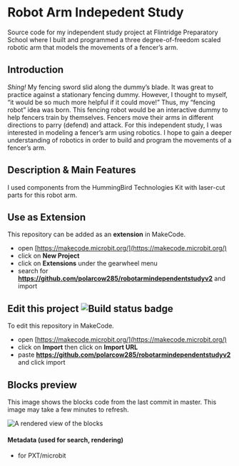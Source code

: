 # Robot Arm Indepedent Study
Source code for my independent study project at Flintridge Preparatory School where I built and programmed a three degree-of-freedom scaled robotic arm that models the movements of a fencer’s arm.

## **Introduction**
*Shing!* My fencing sword slid along the dummy’s blade. It was great to practice against a stationary fencing dummy. However, I thought to myself, “it would be so much more helpful if it could move!” Thus, my “fencing robot” idea was born. This fencing robot would be an interactive dummy to help fencers train by themselves.
Fencers move their arms in different directions to parry (defend) and attack. For this independent study, I was interested in modeling a fencer’s arm using robotics. I hope to gain a deeper understanding of robotics in order to build and program the movements of a fencer’s arm. 

## **Description & Main Features**
I used components from the HummingBird Technologies Kit with laser-cut parts for this robot arm.


## Use as Extension

This repository can be added as an **extension** in MakeCode.

* open [https://makecode.microbit.org/](https://makecode.microbit.org/)
* click on **New Project**
* click on **Extensions** under the gearwheel menu
* search for **https://github.com/polarcow285/robotarmindependentstudyv2** and import

## Edit this project ![Build status badge](https://github.com/polarcow285/robotarmindependentstudyv2/workflows/MakeCode/badge.svg)

To edit this repository in MakeCode.

* open [https://makecode.microbit.org/](https://makecode.microbit.org/)
* click on **Import** then click on **Import URL**
* paste **https://github.com/polarcow285/robotarmindependentstudyv2** and click import

## Blocks preview

This image shows the blocks code from the last commit in master.
This image may take a few minutes to refresh.

![A rendered view of the blocks](https://github.com/polarcow285/robotarmindependentstudyv2/raw/master/.github/makecode/blocks.png)

#### Metadata (used for search, rendering)

* for PXT/microbit
<script src="https://makecode.com/gh-pages-embed.js"></script><script>makeCodeRender("{{ site.makecode.home_url }}", "{{ site.github.owner_name }}/{{ site.github.repository_name }}");</script>
